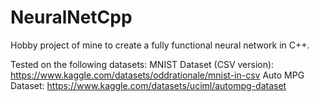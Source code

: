 # NeuralNetCpp
Hobby project of mine to create a fully functional neural network in C++.

Tested on the following datasets:
MNIST Dataset (CSV version): https://www.kaggle.com/datasets/oddrationale/mnist-in-csv
Auto MPG Dataset: https://www.kaggle.com/datasets/uciml/autompg-dataset
